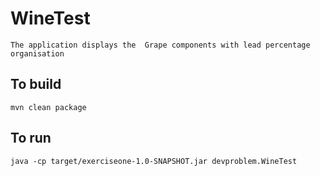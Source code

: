 WineTest
==========

    The application displays the  Grape components with lead percentage organisation 

To build
--------
    mvn clean package

To run
------
    java -cp target/exerciseone-1.0-SNAPSHOT.jar devproblem.WineTest